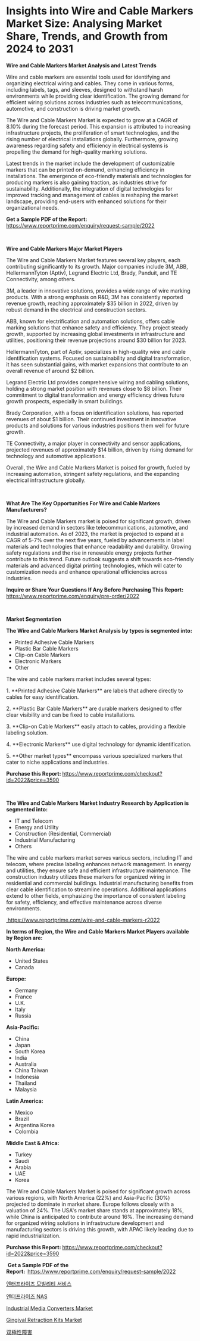 <p><h1>Insights into Wire and Cable Markers Market Size: Analysing Market Share, Trends, and Growth from 2024 to 2031</h1></p><p><strong>Wire and Cable Markers Market Analysis and Latest Trends</strong></p>
<p><p>Wire and cable markers are essential tools used for identifying and organizing electrical wiring and cables. They come in various forms, including labels, tags, and sleeves, designed to withstand harsh environments while providing clear identification. The growing demand for efficient wiring solutions across industries such as telecommunications, automotive, and construction is driving market growth.</p><p>The Wire and Cable Markers Market is expected to grow at a CAGR of 8.10% during the forecast period. This expansion is attributed to increasing infrastructure projects, the proliferation of smart technologies, and the rising number of electrical installations globally. Furthermore, growing awareness regarding safety and efficiency in electrical systems is propelling the demand for high-quality marking solutions.</p><p>Latest trends in the market include the development of customizable markers that can be printed on-demand, enhancing efficiency in installations. The emergence of eco-friendly materials and technologies for producing markers is also gaining traction, as industries strive for sustainability. Additionally, the integration of digital technologies for improved tracking and management of cables is reshaping the market landscape, providing end-users with enhanced solutions for their organizational needs.</p></p>
<p><strong>Get a Sample PDF of the Report:&nbsp;</strong> <a href="https://www.reportprime.com/enquiry/request-sample/2022">https://www.reportprime.com/enquiry/request-sample/2022</a></p>
<p>&nbsp;</p>
<p><strong>Wire and Cable Markers Major Market Players</strong></p>
<p><p>The Wire and Cable Markers Market features several key players, each contributing significantly to its growth. Major companies include 3M, ABB, HellermannTyton (Aptiv), Legrand Electric Ltd, Brady, Panduit, and TE Connectivity, among others.</p><p>3M, a leader in innovative solutions, provides a wide range of wire marking products. With a strong emphasis on R&D, 3M has consistently reported revenue growth, reaching approximately $35 billion in 2022, driven by robust demand in the electrical and construction sectors.</p><p>ABB, known for electrification and automation solutions, offers cable marking solutions that enhance safety and efficiency. They project steady growth, supported by increasing global investments in infrastructure and utilities, positioning their revenue projections around $30 billion for 2023.</p><p>HellermannTyton, part of Aptiv, specializes in high-quality wire and cable identification systems. Focused on sustainability and digital transformation, it has seen substantial gains, with market expansions that contribute to an overall revenue of around $2 billion.</p><p>Legrand Electric Ltd provides comprehensive wiring and cabling solutions, holding a strong market position with revenues close to $8 billion. Their commitment to digital transformation and energy efficiency drives future growth prospects, especially in smart buildings.</p><p>Brady Corporation, with a focus on identification solutions, has reported revenues of about $1 billion. Their continued investment in innovative products and solutions for various industries positions them well for future growth.</p><p>TE Connectivity, a major player in connectivity and sensor applications, projected revenues of approximately $14 billion, driven by rising demand for technology and automotive applications. </p><p>Overall, the Wire and Cable Markers Market is poised for growth, fueled by increasing automation, stringent safety regulations, and the expanding electrical infrastructure globally.</p></p>
<p>&nbsp;</p>
<p><strong>What Are The Key Opportunities For Wire and Cable Markers Manufacturers?</strong></p>
<p><p>The Wire and Cable Markers market is poised for significant growth, driven by increased demand in sectors like telecommunications, automotive, and industrial automation. As of 2023, the market is projected to expand at a CAGR of 5-7% over the next five years, fueled by advancements in label materials and technologies that enhance readability and durability. Growing safety regulations and the rise in renewable energy projects further contribute to this trend. Future outlook suggests a shift towards eco-friendly materials and advanced digital printing technologies, which will cater to customization needs and enhance operational efficiencies across industries.</p></p>
<p><strong>Inquire or Share Your Questions If Any Before Purchasing This Report:</strong> <a href="https://www.reportprime.com/enquiry/pre-order/2022">https://www.reportprime.com/enquiry/pre-order/2022</a></p>
<p>&nbsp;</p>
<p><strong>Market Segmentation</strong></p>
<p><strong>The Wire and Cable Markers Market Analysis by types is segmented into:</strong></p>
<p><ul><li>Printed Adhesive Cable Markers</li><li>Plastic Bar Cable Markers</li><li>Clip-on Cable Markers</li><li>Electronic Markers</li><li>Other</li></ul></p>
<p><p>The wire and cable markers market includes several types: </p><p>1. **Printed Adhesive Cable Markers** are labels that adhere directly to cables for easy identification.</p><p>2. **Plastic Bar Cable Markers** are durable markers designed to offer clear visibility and can be fixed to cable installations.</p><p>3. **Clip-on Cable Markers** easily attach to cables, providing a flexible labeling solution.</p><p>4. **Electronic Markers** use digital technology for dynamic identification.</p><p>5. **Other market types** encompass various specialized markers that cater to niche applications and industries.</p></p>
<p><strong>Purchase this Report:&nbsp;</strong><a href="https://www.reportprime.com/checkout?id=2022&price=3590">https://www.reportprime.com/checkout?id=2022&price=3590</a></p>
<p>&nbsp;</p>
<p><strong>The Wire and Cable Markers Market Industry Research by Application is segmented into:</strong></p>
<p><ul><li>IT and Telecom</li><li>Energy and Utility</li><li>Construction (Residential, Commercial)</li><li>Industrial Manufacturing</li><li>Others</li></ul></p>
<p><p>The wire and cable markers market serves various sectors, including IT and telecom, where precise labeling enhances network management. In energy and utilities, they ensure safe and efficient infrastructure maintenance. The construction industry utilizes these markers for organized wiring in residential and commercial buildings. Industrial manufacturing benefits from clear cable identification to streamline operations. Additional applications extend to other fields, emphasizing the importance of consistent labeling for safety, efficiency, and effective maintenance across diverse environments.</p></p>
<p><a href="https://www.reportprime.com/wire-and-cable-markers-r2022">&nbsp;https://www.reportprime.com/wire-and-cable-markers-r2022</a></p>
<p><strong>In terms of Region, the Wire and Cable Markers Market Players available by Region are:</strong></p>
<p>
    <p> <strong> North America: </strong>
        <ul>
            <li>United States</li>
            <li>Canada</li>
        </ul>
        </p> 
    <p> <strong> Europe: </strong>
        <ul>
            <li>Germany</li>
            <li>France</li>
            <li>U.K.</li>
            <li>Italy</li>
            <li>Russia</li>
        </ul>
        </p> 
    <p> <strong> Asia-Pacific: </strong>
        <ul>
            <li>China</li>
            <li>Japan</li>
            <li>South Korea</li>
            <li>India</li>
            <li>Australia</li>
            <li>China Taiwan</li>
            <li>Indonesia</li>
            <li>Thailand</li>
            <li>Malaysia</li>
        </ul>
        </p> 
    <p> <strong> Latin America: </strong>
        <ul>
            <li>Mexico</li>
            <li>Brazil</li>
            <li>Argentina Korea</li>
            <li>Colombia</li>
        </ul>
        </p> 
    <p> <strong> Middle East & Africa: </strong>
        <ul>
            <li>Turkey</li>
            <li>Saudi</li>
            <li>Arabia</li>
            <li>UAE</li>
            <li>Korea</li>
        </ul>
    </p>
    </p>
<p><p>The Wire and Cable Markers Market is poised for significant growth across various regions, with North America (22%) and Asia-Pacific (30%) projected to dominate in market share. Europe follows closely with a valuation of 24%. The USA's market share stands at approximately 18%, while China is anticipated to contribute around 16%. The increasing demand for organized wiring solutions in infrastructure development and manufacturing sectors is driving this growth, with APAC likely leading due to rapid industrialization.</p></p>
<p><strong>Purchase this Report: </strong><a href="https://www.reportprime.com/checkout?id=2022&price=3590">https://www.reportprime.com/checkout?id=2022&price=3590</a></p>
<p>&nbsp;<strong>Get a Sample PDF of the Report:&nbsp;&nbsp;</strong><a href="https://www.reportprime.com/enquiry/request-sample/2022">https://www.reportprime.com/enquiry/request-sample/2022</a></p>
<p><strong></strong></p>
<p><p><a href="https://medium.com/@joshuapierce88/2024%EB%85%84%EB%B6%80%ED%84%B0-2031%EB%85%84%EA%B9%8C%EC%A7%80%EC%9D%98-%EA%B8%80%EB%A1%9C%EB%B2%8C-%EC%97%94%ED%84%B0%ED%94%84%EB%9D%BC%EC%9D%B4%EC%A6%88-%EB%AA%A8%EB%B9%8C%EB%A6%AC%ED%8B%B0-%EC%84%9C%EB%B9%84%EC%8A%A4-%EC%8B%9C%EC%9E%A5-%ED%83%90%EC%83%89-%ED%8A%B8%EB%A0%8C%EB%93%9C%EC%97%90%EC%84%9C-%EC%A0%84%EB%9E%B5%EA%B9%8C%EC%A7%80-ee03a0e170c3">엔터프라이즈 모빌리티 서비스</a></p><p><a href="https://medium.com/@joshuapierce88/%EA%B8%B0%EC%97%85-nas-%EC%8B%9C%EC%9E%A5-%EA%B7%9C%EB%AA%A8-%EC%A0%90%EC%9C%A0%EC%9C%A8-%EC%84%B1%EC%9E%A5-%EB%B0%8F-%EC%9C%A0%ED%98%95-%EC%9A%A9%EB%8F%84-%EB%8C%80%EA%B8%B0%EC%97%85-%EC%A4%91%EC%86%8C%EA%B8%B0%EC%97%85-%EB%B3%84-%EC%8B%9C%EC%9E%A5-%EB%B6%84%EC%84%9D%EA%B3%BC-%EC%A7%80%EC%97%AD-%ED%86%B5%EC%B0%B0%EB%A0%A5-%EB%B0%8F-2031%EB%85%84%EA%B9%8C%EC%A7%80%EC%9D%98-%EC%A0%84%EB%A7%9D-3aabc7631fae">엔터프라이즈 NAS</a></p><p><a href="https://github.com/joannesouthgate/Market-Research-Report-List-4/blob/main/industrial-media-converters-market.md">Industrial Media Converters Market</a></p><p><a href="https://medium.com/@luke.wilson7856/gingival-retraction-kits-market-outlook-complete-industry-analysis-2024-to-2031-86db1196886a">Gingival Retraction Kits Market</a></p><p><a href="https://medium.com/@alioukaye1/%E5%8F%8C%E6%A5%B5%E6%80%A7%E9%9A%9C%E5%AE%B3%E5%B8%82%E5%A0%B4-%E3%82%A8%E3%83%B3%E3%83%89%E3%83%A6%E3%83%BC%E3%82%B6%E3%83%BC-%E8%A3%BD%E5%93%81-%E5%9C%B0%E5%9F%9F%E3%81%AB%E7%84%A6%E7%82%B9%E3%82%92%E5%BD%93%E3%81%A6%E3%81%9F%E3%82%B0%E3%83%AD%E3%83%BC%E3%83%90%E3%83%AB%E3%81%8A%E3%82%88%E3%81%B3%E5%9C%B0%E5%9F%9F%E5%88%86%E6%9E%90-%E5%88%86%E6%9E%90%E3%81%8A%E3%82%88%E3%81%B3%E4%BA%88%E6%B8%AC-2024%E5%B9%B4-2031%E5%B9%B4-e153556d9395">双極性障害</a></p></p>